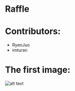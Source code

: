 # Raffle

# Contributors:
- RyenJuo
- imturan


# The first image:

![alt text](https://image.prntscr.com/image/DA3Kf8b-SPS3aXYfcr2rBw.png)
